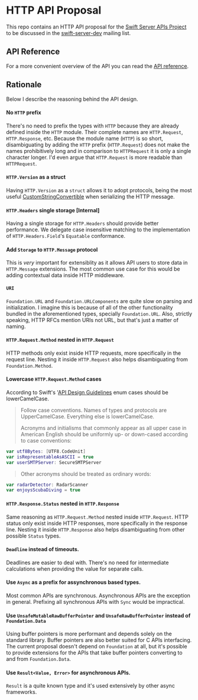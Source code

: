 # HTTP API Proposal

This repo contains an HTTP API proposal for the [Swift Server APIs Project](https://swift.org/server-apis/) to be discussed in the [swift-server-dev](https://lists.swift.org/mailman/listinfo/swift-server-dev) mailing list.

## API Reference

For a more convenient overview of the API you can read the [API reference](https://paulofaria.github.io/http-proposal/).

## Rationale

Below I describe the reasoning behind the API design.

#### No `HTTP` prefix

There's no need to prefix the types with `HTTP` because they are already defined inside the `HTTP` module. Their complete names are `HTTP.Request`, `HTTP.Response`, etc. Because the module name (`HTTP`) is so short, disambiguating by adding the `HTTP` prefix (`HTTP.Request`) does not make the names prohibitively long and in comparison to `HTTPRequest` it is only a single character longer. I'd even argue that `HTTP.Request` is more readable than `HTTPRequest`.

#### `HTTP.Version` as a struct 

Having `HTTP.Version` as a `struct` allows it to adopt protocols, being the most useful [CustomStringConvertible](https://github.com/paulofaria/http-proposal/blob/master/Sources/HTTP.swift#L31) when serializing the HTTP message.

#### `HTTP.Headers` single storage [Internal]

Having a single storage for `HTTP.Headers` should provide better performance. We delegate case insensitive matching to the implementation of `HTTP.Headers.Field`'s `Equatable` conformance.

#### Add `Storage` to `HTTP.Message` protocol

This is *very* important for extensiblity as it allows API users to store data in `HTTP.Message` extensions. The most common use case for this would be adding contextual data inside HTTP middleware.

#### `URI`

`Foundation.URL` and `Foundation.URLComponents` are quite slow on parsing and initialization. I imagine this is because of all of the other functionality bundled in the aforementioned types, specially `Foundation.URL`. Also, strictly speaking, HTTP RFCs mention URIs not URL, but that's just a matter of naming.

#### `HTTP.Request.Method` nested in `HTTP.Request`

HTTP methods only exist inside HTTP requests, more specifically in the request line. Nesting it inside `HTTP.Request` also helps disambiguating from `Foundation.Method`.

#### Lowercase `HTTP.Request.Method` cases

According to Swift's '[API Design Guidelines](https://swift.org/documentation/api-design-guidelines/) enum cases should be lowerCamelCase.

> Follow case conventions. Names of types and protocols are UpperCamelCase. Everything else is lowerCamelCase.
> 
> Acronyms and initialisms that commonly appear as all upper case in American English should be uniformly up- or down-cased according to case conventions:

```swift
var utf8Bytes: [UTF8.CodeUnit]
var isRepresentableAsASCII = true
var userSMTPServer: SecureSMTPServer
```

> Other acronyms should be treated as ordinary words:

```swift
var radarDetector: RadarScanner
var enjoysScubaDiving = true
```

#### `HTTP.Response.Status` nested in `HTTP.Response`

Same reasoning as `HTTP.Request.Method` nested inside `HTTP.Request`. HTTP status only exist inside HTTP responses, more specifically in the response line. Nesting it inside `HTTP.Response` also helps disambiguating from other possible `Status` types.

#### `Deadline` instead of timeouts.

Deadlines are easier to deal with. There's no need for intermediate calculations when providing the value for separate calls.

#### Use `Async` as a prefix for assynchronous based types.

Most common APIs are synchronous. Asynchronous APIs are the exception in general. Prefixing all synchronous APIs with `Sync` would be impractical.

#### Use `UnsafeMutableRawBufferPointer` and `UnsafeRawBufferPointer` instead of `Foundation.Data`

Using buffer pointers is more performant and depends solely on the standard library. Buffer pointers are also better suited for C APIs interfacing. The current proposal doesn't depend on `Foundation` at all, but it's possible to provide extensions for the APIs that take buffer pointers converting to and from `Foundation.Data`.

#### Use `Result<Value, Error>` for asynchronous APIs.

`Result` is a quite known type and it's used extensively by other async frameworks.



